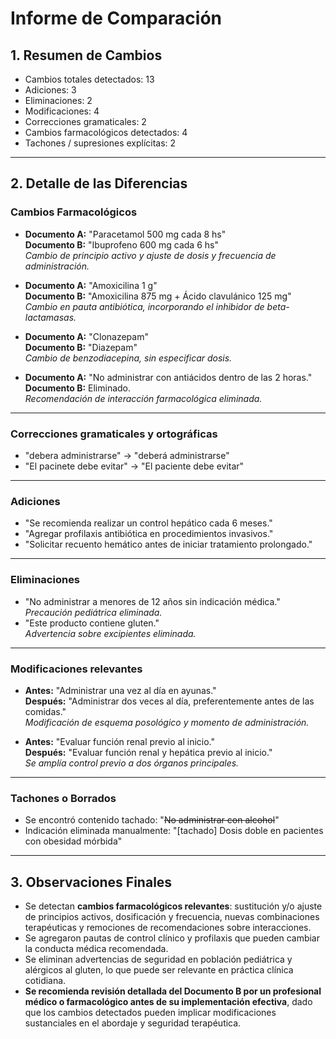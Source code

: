 # Informe de Comparación

## 1. Resumen de Cambios

- Cambios totales detectados: 13
- Adiciones: 3
- Eliminaciones: 2
- Modificaciones: 4
- Correcciones gramaticales: 2
- Cambios farmacológicos detectados: 4
- Tachones / supresiones explícitas: 2

---

## 2. Detalle de las Diferencias

### Cambios Farmacológicos

- **Documento A:** "Paracetamol 500 mg cada 8 hs"  
  **Documento B:** "Ibuprofeno 600 mg cada 6 hs"  
  *Cambio de principio activo y ajuste de dosis y frecuencia de administración.*

- **Documento A:** "Amoxicilina 1 g"  
  **Documento B:** "Amoxicilina 875 mg + Ácido clavulánico 125 mg"  
  *Cambio en pauta antibiótica, incorporando el inhibidor de beta-lactamasas.*

- **Documento A:** "Clonazepam"  
  **Documento B:** "Diazepam"  
  *Cambio de benzodiacepina, sin especificar dosis.*

- **Documento A:** "No administrar con antiácidos dentro de las 2 horas."  
  **Documento B:** Eliminado.  
  *Recomendación de interacción farmacológica eliminada.*

---

### Correcciones gramaticales y ortográficas

- "debera administrarse" → "deberá administrarse"
- "El pacinete debe evitar" → "El paciente debe evitar"

---

### Adiciones

- "Se recomienda realizar un control hepático cada 6 meses."
- "Agregar profilaxis antibiótica en procedimientos invasivos."
- "Solicitar recuento hemático antes de iniciar tratamiento prolongado."

---

### Eliminaciones

- "No administrar a menores de 12 años sin indicación médica."  
  *Precaución pediátrica eliminada.*
- "Este producto contiene gluten."  
  *Advertencia sobre excipientes eliminada.*

---

### Modificaciones relevantes

- **Antes:** "Administrar una vez al día en ayunas."  
  **Después:** "Administrar dos veces al día, preferentemente antes de las comidas."  
  *Modificación de esquema posológico y momento de administración.*

- **Antes:** "Evaluar función renal previo al inicio."  
  **Después:** "Evaluar función renal y hepática previo al inicio."  
  *Se amplía control previo a dos órganos principales.*

---

### Tachones o Borrados

- Se encontró contenido tachado: "~~No administrar con alcohol~~"
- Indicación eliminada manualmente: "[tachado] Dosis doble en pacientes con obesidad mórbida"

---

## 3. Observaciones Finales

- Se detectan **cambios farmacológicos relevantes**: sustitución y/o ajuste de principios activos, dosificación y frecuencia, nuevas combinaciones terapéuticas y remociones de recomendaciones sobre interacciones.
- Se agregaron pautas de control clínico y profilaxis que pueden cambiar la conducta médica recomendada.
- Se eliminan advertencias de seguridad en población pediátrica y alérgicos al gluten, lo que puede ser relevante en práctica clínica cotidiana.
- **Se recomienda revisión detallada del Documento B por un profesional médico o farmacológico antes de su implementación efectiva**, dado que los cambios detectados pueden implicar modificaciones sustanciales en el abordaje y seguridad terapéutica.

